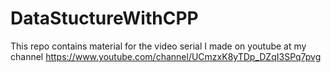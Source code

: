 # DataStuctureWithCPP
This repo contains material for the video serial I made on youtube at my channel https://www.youtube.com/channel/UCmzxK8yTDp_DZqI3SPq7pvg
